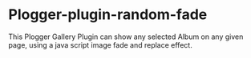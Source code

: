 Plogger-plugin-random-fade
==========================

This Plogger Gallery Plugin can show any selected Album on any given page, using a java script image fade and replace effect.
